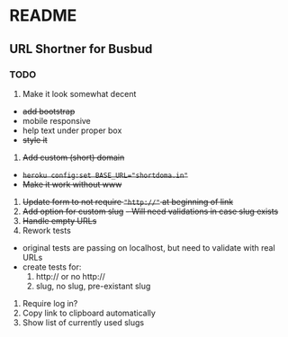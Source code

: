 # README

## URL Shortner for Busbud

### TODO
1. Make it look somewhat decent
  - ~~add bootstrap~~
  - mobile responsive
  - help text under proper box
  - ~~style it~~ 
1. ~~Add custom (short) domain~~
  - ~~`heroku config:set BASE_URL="shortdoma.in"`~~
  - ~~Make it work without www~~
1. ~~Update form to not require `"http://"` at beginning of link~~
1. ~~Add option for custom slug~~
  ~~- Will need validations in case slug exists~~
1. ~~Handle empty URLs~~
1. Rework tests
  - original tests are passing on localhost, but need to validate with real URLs
  - create tests for:
    1. http:// or no http://
    1. slug, no slug, pre-existant slug
1. Require log in?
1. Copy link to clipboard automatically
1. Show list of currently used slugs
